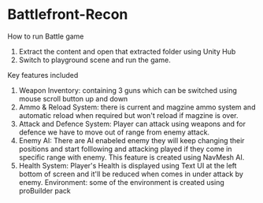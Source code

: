 # Battlefront-Recon

How to run Battle game

1. Extract the content and open that extracted folder using Unity Hub
2. Switch to playground scene and run the game.

Key features included

1. Weapon Inventory: containing 3 guns which can be switched using mouse scroll button up and down
2. Ammo & Reload System: there is current and magzine ammo system and automatic reload when required but won't reload if magzine is over.
3. Attack and Defence System: Player can attack using weapons and for defence we have to move out of range from enemy attack.
4. Enemy AI: There are AI enabeled enemy they will keep changing their positions and start folllowing and attacking played if they come in specific range with enemy. This feature is created using NavMesh AI.
5. Health System: Player's Health is displayed using Text UI at the left bottom of screen and it'll be reduced when comes in under attack by enemy.
   Environment: some of the environment is created using proBuilder pack
